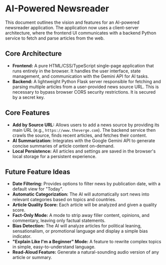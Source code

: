 
# AI-Powered Newsreader

This document outlines the vision and features for an AI-powered newsreader application. The application now uses a client-server architecture, where the frontend UI communicates with a backend Python service to fetch and parse articles from the web.

## Core Architecture

-   **Frontend:** A pure HTML/CSS/TypeScript single-page application that runs entirely in the browser. It handles the user interface, state management, and communication with the Gemini API for AI tasks.
-   **Backend:** A lightweight Python Flask server responsible for fetching and parsing multiple articles from a user-provided news source URL. This is necessary to bypass browser CORS security restrictions. It is secured by a secret key.

## Core Features

-   **Add by Source URL:** Allows users to add a news source by providing its main URL (e.g., `https://www.theverge.com`). The backend service then crawls the source, finds recent articles, and fetches their content.
-   **AI Summarization:** Integrates with the Google Gemini API to generate concise summaries of article content on-demand.
-   **Local Persistence:** All articles and settings are saved in the browser's local storage for a persistent experience.

## Future Feature Ideas

-   **Date Filtering:** Provides options to filter news by publication date, with a default view for "Today".
-   **Automatic Categorization:** The AI will automatically sort news into relevant categories based on topics and countries.
-   **Article Quality Score:** Each article will be analyzed and given a quality score.
-   **Fact-Only Mode:** A mode to strip away filler content, opinions, and commentary, leaving only factual statements.
-   **Bias Detection:** The AI will analyze articles for political leaning, sensationalism, or promotional language and display a simple bias indicator.
-   **"Explain Like I'm a Beginner" Mode:** A feature to rewrite complex topics in simple, easy-to-understand language.
-   **Read-Aloud Feature:** Generate a natural-sounding audio version of any article or summary.
